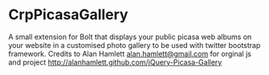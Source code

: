 CrpPicasaGallery
=======================

A small extension for Bolt that displays your public picasa web albums on your website in a customised photo gallery to be used with twitter bootstrap framework.
Credits to Alan Hamlett <alan.hamlett@gmail.com> for orginal js and project http://alanhamlett.github.com/jQuery-Picasa-Gallery

